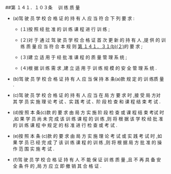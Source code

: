 ##第 １４１．１０３条 　训 练 质 量

- (a)驾 驶 员 学 校 合 格 证 的 持 有 人 应 当 符 合 下 列 要 求 : 

  + (１)按 照 经 批 准 的 训 练 课 程 进 行 训 练 ; 

  + (２)对 于 通 过 驾 驶 员 学 校 合 格 证 首 次 更 新 的 持 有 人 ,提 供 的 训练 质 量 应 当 符 合 本 规 则 [第 １４１．３１(b)(２)](CCAR.141.31.MD)的 要 求 ;

  + (３)建 立 适 用 于 经 批 准 课 程 的 质 量 管 理 系 统 ; 

  + (４)根 据 训 练 需 求 ,建 立 适 用 于 训 练 规 模 的 安 全 管 理 系 统 . 

- (b)驾 驶 员 学 校 合 格 证 持 有 人 应 当 保 持 本 条(a)款 规 定 的 训 练质 量 . 

- (c)驾 驶 员 学 校 合 格 证 的 持 有 人 应 当 在 局 方 要 求 时 ,接 受 局 方对 其 学 员 实 施 理 论 考 试 、实 践 考 试 、阶 段 检 查 和 课 程 结 束 考 试 .

- (d)按 照 本 条(c)款 的 要 求 由 局 方 实 施 阶 段 检 查 或 课 程 结 束 考试 时 ,如 果 学 员 尚 未 完 成 该 训 练 课 程 的 训 练 ,则 将 根 据 该 学 校 经 批 准 的 训 练 课 程 中 规 定 的 标 准 进 行 检 查 或 考 试 .

- (e)按 照 本 条 (c)款 的 要 求 由 局 方 实 施 理 论 考 试 或 实 践 考 试 时 ,如 果 学 员 已 经 完 成 了 该 训 练 课 程 的 训 练 ,则 将 根 据 局 方 批 准 的 操 作 范 围 实 施 考 试 .

- (f)驾 驶 员 学 校 合 格 证 持 有 人 不 能 保 证 训 练 质 量 ,且 不 再 具 备 安 全 条 件 的 ,局 方 应 立 即 撤 销 其 合 格 证 .